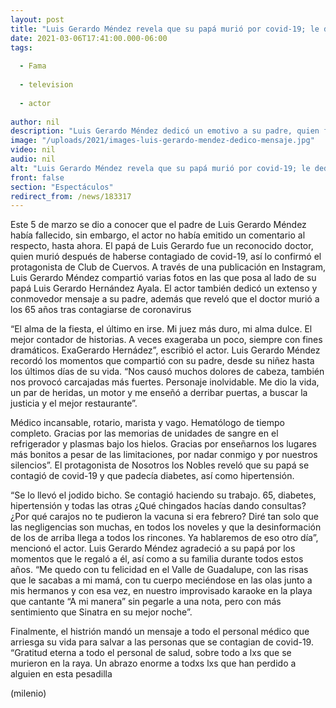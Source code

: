 ```yaml
---
layout: post
title: "Luis Gerardo Méndez revela que su papá murió por covid-19; le dedica emotivo mensaje"
date: 2021-03-06T17:41:00.000-06:00
tags:
  
  - Fama
  
  - television
  
  - actor
  
author: nil
description: "Luis Gerardo Méndez dedicó un emotivo a su padre, quien falleció a los 65 años. Actor revela que su papá murió por covid-19. "
image: "/uploads/2021/images-luis-gerardo-mendez-dedico-mensaje.jpg"
video: nil
audio: nil
alt: "Luis Gerardo Méndez revela que su papá murió por covid-19; le dedica emotivo mensaje"
front: false
section: "Espectáculos"
redirect_from: /news/183317
---
```


Este 5 de marzo se dio a conocer que el padre de Luis Gerardo Méndez había fallecido, sin embargo, el actor no había emitido un comentario al respecto, hasta ahora. El papá de Luis Gerardo fue un reconocido doctor, quien murió después de haberse contagiado de covid-19, así lo confirmó el protagonista de Club de Cuervos. A través de una publicación en Instagram, Luis Gerardo Méndez compartió varias fotos en las que posa al lado de su papá Luis Gerardo Hernández Ayala. El actor también dedicó un extenso y conmovedor mensaje a su padre, además que reveló que el doctor murió a los 65 años tras contagiarse de coronavirus 

“El alma de la fiesta, el último en irse. Mi juez más duro, mi alma dulce. El mejor contador de historias. A veces exageraba un poco, siempre con fines dramáticos. ExaGerardo Hernádez”, escribió el actor. Luis Gerardo Méndez recordó los momentos que compartió con su padre, desde su niñez hasta los últimos días de su vida. “Nos causó muchos dolores de cabeza, también nos provocó carcajadas más fuertes. Personaje inolvidable. Me dio la vida, un par de heridas, un motor y me enseñó a derribar puertas, a buscar la justicia y el mejor restaurante”. 

Médico incansable, rotario, marista y vago. Hematólogo de tiempo completo. Gracias por las memorias de unidades de sangre en el refrigerador y plasmas bajo los hielos. Gracias por enseñarnos los lugares más bonitos a pesar de las limitaciones, por nadar conmigo y por nuestros silencios”. El protagonista de Nosotros los Nobles reveló que su papá se contagió de covid-19 y que padecía diabetes, así como hipertensión. 

“Se lo llevó el jodido bicho. Se contagió haciendo su trabajo. 65, diabetes, hipertensión y todas las otras ¿Qué chingados hacías dando consultas? ¿Por qué carajos no te pudieron la vacuna si era febrero? Diré tan solo que las negligencias son muchas, en todos los noveles y que la desinformación de los de arriba llega a todos los rincones. Ya hablaremos de eso otro día”, mencionó el actor. Luis Gerardo Méndez agradeció a su papá por los momentos que le regaló a él, así como a su familia durante todos estos años. “Me quedo con tu felicidad en el Valle de Guadalupe, con las risas que le sacabas a mi mamá, con tu cuerpo meciéndose en las olas junto a mis hermanos y con esa vez, en nuestro improvisado karaoke en la playa que cantante “A mi manera” sin pegarle a una nota, pero con más sentimiento que Sinatra en su mejor noche”. 

Finalmente, el histrión mandó un mensaje a todo el personal médico que arriesga su vida para salvar a las personas que se contagian de covid-19. “Gratitud eterna a todo el personal de salud, sobre todo a lxs que se murieron en la raya. Un abrazo enorme a todxs lxs que han perdido a alguien en esta pesadilla 

(milenio)